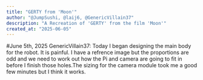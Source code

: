```yaml
---
title: "GERTY from 'Moon'"
author: "@JumpSushi, @laij6, @GenericVillain37"
description: "A Recreation of 'GERTY' from the film 'Moon'"
created_at: "2025-06-05"
---
```

#June 5th, 2025 GenericVillain37: Today I began designing the main body for the robot. It is painful. I have a refrence image but the proportions are odd and we need to work out how the Pi and camera are going to fit in before I finish those holes.The sizing for the camera module took me a good few minutes but I think it works.


